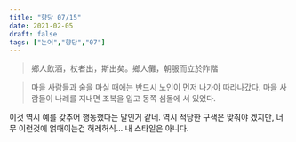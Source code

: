 ```yaml
---
title: "향당 07/15"
date: 2021-02-05
draft: false
tags: ["논어","향당","07"]
---
```


> 鄉人飲酒，杖者出，斯出矣。鄉人儺，朝服而立於阼階

> 마을 사람들과 술을 마실 때에는 반드시 노인이 먼저 나가야 따라나갔다. 마을 사람들이 나례를 지내면 조복을 입고 동쪽 섬돌에 서 있었다.

이것 역시 예를 갖추어 행동했다는 말인거 같네. 역시 적당한 구색은 맞춰야 겠지만, 너무 이런것에 얽매이는건 허레허식... 내 스타일은 아니다.
